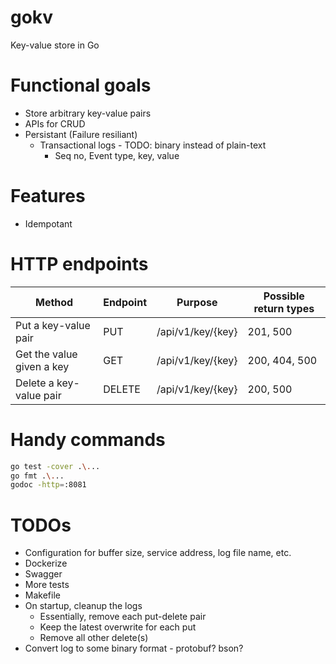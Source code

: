 # gokv
Key-value store in Go


# Functional goals

- Store arbitrary key-value pairs
- APIs for CRUD
- Persistant (Failure resiliant)
    - Transactional logs - TODO: binary instead of plain-text
        - Seq no, Event type, key, value

# Features

- Idempotant

# HTTP endpoints

Method|Endpoint|Purpose|Possible return types
--|--|--|--
Put a key-value pair|PUT|/api/v1/key/{key}|201, 500
Get the value given a key|GET|/api/v1/key/{key}|200, 404, 500
Delete a key-value pair|DELETE|/api/v1/key/{key}|200, 500

# Handy commands

```sh
go test -cover .\...
go fmt .\...
godoc -http=:8081
```

# TODOs
- Configuration for buffer size, service address, log file name, etc.
- Dockerize
- Swagger
- More tests
- Makefile
- On startup, cleanup the logs
    - Essentially, remove each put-delete pair
    - Keep the latest overwrite for each put
    - Remove all other delete(s)
- Convert log to some binary format - protobuf? bson?